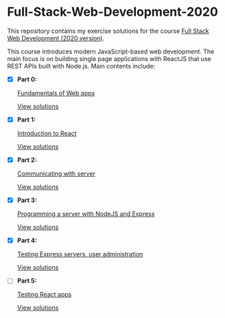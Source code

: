 # Full-Stack-Web-Development-2020

This repository contains my exercise solutions for the course [Full Stack Web Development (2020 version)](http://fullstackopen.com/en).

This course introduces modern JavaScript-based web development. The main focus is on building single page applications with ReactJS that use REST APIs built with Node.js.
Main contents include:

- [x] **Part 0:** 

    [Fundamentals of Web apps](https://fullstackopen.com/en/part0)
    
    [View solutions](https://github.com/xudonghuang1998/Full-Stack-Web-Development-2020/tree/main/Part0)

- [x] **Part 1:** 

    [Introduction to React](https://fullstackopen.com/en/part1)
    
    [View solutions](https://github.com/xudonghuang1998/Full-Stack-Web-Development-2020/tree/main/Part1)

- [x] **Part 2:** 

    [Communicating with server](https://fullstackopen.com/en/part2)
    
    [View solutions](https://github.com/xudonghuang1998/Full-Stack-Web-Development-2020/tree/main/Part2)
    
- [x] **Part 3:** 

    [Programming a server with NodeJS and Express](https://fullstackopen.com/en/part3)
    
    [View solutions](https://github.com/xudonghuang1998/Full-Stack-Web-Development-2020/tree/main/Part3)
    
- [x] **Part 4:** 

    [Testing Express servers, user administration](https://fullstackopen.com/en/part4)
    
    [View solutions](https://github.com/xudonghuang1998/Full-Stack-Web-Development-2020/tree/main/Part4)
    
- [ ] **Part 5:** 

    [Testing React apps](https://fullstackopen.com/en/part5)
    
    [View solutions]()
